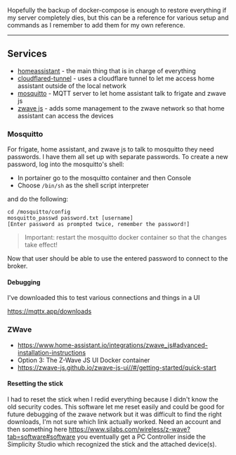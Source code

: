 Hopefully the backup of docker-compose is enough to restore everything if my server completely dies, but this can be a reference for various setup and commands as I remember to add them for my own reference.

----

## Services

- [homeassistant](https://www.home-assistant.io/) - the main thing that is in charge of everything
- [cloudflared-tunnel](https://developers.cloudflare.com/cloudflare-one/connections/connect-networks/get-started/) - uses a cloudflare tunnel to let me access home assistant outside of the local network
- [mosquitto](https://mosquitto.org/) - MQTT server to let home assistant talk to frigate and zwave js
- [zwave js](https://github.com/zwave-js/zwave-js-ui) - adds some management to the zwave network so that home assistant can access the devices


### Mosquitto

For frigate, home assistant, and zwave js to talk to mosquitto they need passwords. I have them all set up with separate passwords. To create a new password, log into the mosquitto's shell:
  - In portainer go to the mosquitto container and then Console
  - Choose `/bin/sh` as the shell script interpreter

 and do the following:

```
cd /mosquitto/config
mosquitto_passwd password.txt [username]
[Enter password as prompted twice, remember the password!]
```

> Important: restart the mosquitto docker container so that the changes take effect!

Now that user should be able to use the entered password to connect to the broker.

#### Debugging

I've downloaded this to test various connections and things in a UI

https://mqttx.app/downloads

### ZWave

- https://www.home-assistant.io/integrations/zwave_js#advanced-installation-instructions
- Option 3: The Z-Wave JS UI Docker container
- https://zwave-js.github.io/zwave-js-ui//#/getting-started/quick-start

#### Resetting the stick

I had to reset the stick when I redid everything because I didn't know the old security codes. This software let me reset easily and could be good for future debugging of the zwave network but it was difficult to find the right downloads, I'm not sure which link actually worked. Need an account and then something here https://www.silabs.com/wireless/z-wave?tab=software#software you eventually get a PC Controller inside the Simplicity Studio which recognized the stick and the attached device(s).
